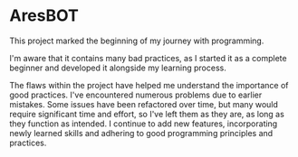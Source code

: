 # AresBOT
This project marked the beginning of my journey with programming.

I'm aware that it contains many bad practices, as I started it as a complete beginner and developed it alongside my learning process.

The flaws within the project have helped me understand the importance of good practices. I've encountered numerous problems due to earlier mistakes. Some issues have been refactored over time, but many would require significant time and effort, so I've left them as they are, as long as they function as intended. I continue to add new features, incorporating newly learned skills and adhering to good programming principles and practices.
